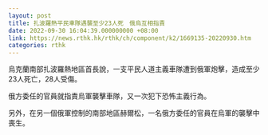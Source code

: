 ```yaml
---
layout: post
title: 扎波羅熱平民車隊遇襲至少23人死　俄烏互相指責
date: 2022-09-30 16:04:39.000000000 +08:00
link: https://news.rthk.hk/rthk/ch/component/k2/1669135-20220930.htm
categories: rthk
---
```


烏克蘭南部扎波羅熱地區首長說，一支平民人道主義車隊遭到俄軍炮擊，造成至少23人死亡，28人受傷。

俄方委任的官員就指責烏軍襲擊車隊，又一次犯下恐怖主義行為。

另外，在另一個俄軍控制的南部地區赫爾松，一名俄方委任的官員在烏軍的襲擊中喪生。
